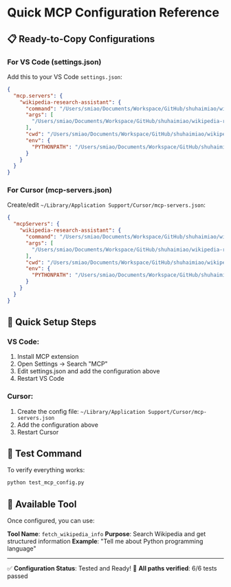 # Quick MCP Configuration Reference

## 📋 Ready-to-Copy Configurations

### For VS Code (settings.json)

Add this to your VS Code `settings.json`:

```json
{
  "mcp.servers": {
    "wikipedia-research-assistant": {
      "command": "/Users/smiao/Documents/Workspace/GitHub/shuhaimiao/wikipedia-research-assistant/venv/bin/python",
      "args": [
        "/Users/smiao/Documents/Workspace/GitHub/shuhaimiao/wikipedia-research-assistant/src/wikipedia_assistant/server.py"
      ],
      "cwd": "/Users/smiao/Documents/Workspace/GitHub/shuhaimiao/wikipedia-research-assistant",
      "env": {
        "PYTHONPATH": "/Users/smiao/Documents/Workspace/GitHub/shuhaimiao/wikipedia-research-assistant/src"
      }
    }
  }
}
```

### For Cursor (mcp-servers.json)

Create/edit `~/Library/Application Support/Cursor/mcp-servers.json`:

```json
{
  "mcpServers": {
    "wikipedia-research-assistant": {
      "command": "/Users/smiao/Documents/Workspace/GitHub/shuhaimiao/wikipedia-research-assistant/venv/bin/python",
      "args": [
        "/Users/smiao/Documents/Workspace/GitHub/shuhaimiao/wikipedia-research-assistant/src/wikipedia_assistant/server.py"
      ],
      "cwd": "/Users/smiao/Documents/Workspace/GitHub/shuhaimiao/wikipedia-research-assistant",
      "env": {
        "PYTHONPATH": "/Users/smiao/Documents/Workspace/GitHub/shuhaimiao/wikipedia-research-assistant/src"
      }
    }
  }
}
```

## 🚀 Quick Setup Steps

### VS Code:
1. Install MCP extension
2. Open Settings → Search "MCP"
3. Edit settings.json and add the configuration above
4. Restart VS Code

### Cursor:
1. Create the config file: `~/Library/Application Support/Cursor/mcp-servers.json`
2. Add the configuration above
3. Restart Cursor

## 🧪 Test Command

To verify everything works:

```bash
python test_mcp_config.py
```

## 🎯 Available Tool

Once configured, you can use:

**Tool Name**: `fetch_wikipedia_info`
**Purpose**: Search Wikipedia and get structured information
**Example**: "Tell me about Python programming language"

---

✅ **Configuration Status**: Tested and Ready!
🎉 **All paths verified**: 6/6 tests passed 
